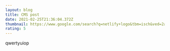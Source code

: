 ```yaml
---
layout: blog
title: CMS post
date: 2021-02-25T21:36:04.372Z
thumbnail: https://www.google.com/search?q=netlify+logo&tbm=isch&ved=2ahUKEwiM0LaR_4XvAhWsDWMBHdKwB0sQ2-cCegQIABAA&oq=netlify+logo&gs_lcp=CgNpbWcQAzIECAAQQzIECAAQQzIECAAQQzICCAAyBggAEAgQHjIECAAQGDoFCAAQsQM6CAgAELEDEIMBOgcIABCxAxBDUPBSWMJpYNxraAJwAHgAgAFOiAH2BpIBAjEzmAEAoAEBqgELZ3dzLXdpei1pbWewAQDAAQE&sclient=img&ei=ZBg4YIyOB6ybjLsP0uGe2AQ&bih=578&biw=1280&rlz=1C1CHBF_en-GBGB801GB801#imgrc=Lj-o8rOa2ljuDM
rating: 5
---
```

qwertyuiop